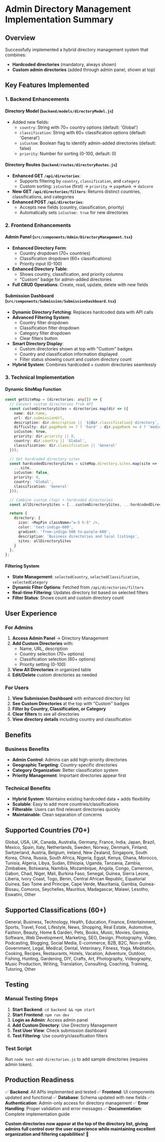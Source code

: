 # Admin Directory Management Implementation Summary

## Overview
Successfully implemented a hybrid directory management system that combines:
- **Hardcoded directories** (mandatory, always shown)
- **Custom admin directories** (added through admin panel, shown at top)

## Key Features Implemented

### 1. Backend Enhancements

#### Directory Model (`backend/models/directoryModel.js`)
- Added new fields:
  - `country`: String with 70+ country options (default: 'Global')
  - `classification`: String with 60+ classification options (default: 'General')
  - `isCustom`: Boolean flag to identify admin-added directories (default: false)
  - `priority`: Number for sorting (0-100, default: 0)

#### Directory Routes (`backend/routes/directoryRoutes.js`)
- **Enhanced GET `/api/directories`**: 
  - Supports filtering by `country`, `classification`, and `category`
  - Custom sorting: `isCustom` (first) → `priority` → `pageRank` → `daScore`
- **New GET `/api/directories/filters`**: Returns distinct countries, classifications, and categories
- **Enhanced POST `/api/directories`**: 
  - Accepts new fields (country, classification, priority)
  - Automatically sets `isCustom: true` for new directories

### 2. Frontend Enhancements

#### Admin Panel (`src/components/Admin/DirectoryManagement.tsx`)
- **Enhanced Directory Form**:
  - Country dropdown (70+ countries)
  - Classification dropdown (60+ classifications)
  - Priority input (0-100)
- **Enhanced Directory Table**:
  - Shows country, classification, and priority columns
  - "Custom" badge for admin-added directories
- **Full CRUD Operations**: Create, read, update, delete with new fields

#### Submission Dashboard (`src/components/Submission/SubmissionDashboard.tsx`)
- **Dynamic Directory Fetching**: Replaces hardcoded data with API calls
- **Advanced Filtering System**:
  - Country filter dropdown
  - Classification filter dropdown
  - Category filter dropdown
  - Clear filters button
- **Smart Directory Display**:
  - Custom directories shown at top with "Custom" badges
  - Country and classification information displayed
  - Filter status showing count and custom directory count
- **Hybrid System**: Combines hardcoded + custom directories seamlessly

### 3. Technical Implementation

#### Dynamic SiteMap Function
```typescript
const getSiteMap = (directories: any[]) => {
  // Convert custom directories from API
  const customDirectorySites = directories.map(dir => ({
    name: dir.name,
    url: dir.submissionUrl,
    description: dir.description || `${dir.classification} directory`,
    difficulty: dir.pageRank >= 7 ? 'hard' : dir.pageRank >= 4 ? 'medium' : 'easy',
    isCustom: true,
    priority: dir.priority || 0,
    country: dir.country || 'Global',
    classification: dir.classification || 'General'
  }));

  // Get hardcoded directory sites
  const hardcodedDirectorySites = siteMap.directory.sites.map(site => ({
    ...site,
    isCustom: false,
    priority: 0,
    country: 'Global',
    classification: 'General'
  }));

  // Combine custom (top) + hardcoded directories
  const allDirectorySites = [...customDirectorySites, ...hardcodedDirectorySites];

  return {
    directory: {
      icon: <MapPin className="w-5 h-5" />,
      color: 'text-indigo-600',
      gradient: 'from-indigo-500 to-purple-600',
      description: 'Business directories and local listings',
      sites: allDirectorySites
    }
  };
};
```

#### Filtering System
- **State Management**: `selectedCountry`, `selectedClassification`, `selectedCategory`
- **Dynamic Filter Options**: Fetched from `/api/directories/filters`
- **Real-time Filtering**: Updates directory list based on selected filters
- **Filter Status**: Shows count and custom directory count

## User Experience

### For Admins
1. **Access Admin Panel** → Directory Management
2. **Add Custom Directories** with:
   - Name, URL, description
   - Country selection (70+ options)
   - Classification selection (60+ options)
   - Priority setting (0-100)
3. **View All Directories** in organized table
4. **Edit/Delete** custom directories as needed

### For Users
1. **View Submission Dashboard** with enhanced directory list
2. **See Custom Directories** at the top with "Custom" badges
3. **Filter by Country, Classification, or Category**
4. **Clear filters** to see all directories
5. **View directory details** including country and classification

## Benefits

### Business Benefits
- **Admin Control**: Admins can add high-priority directories
- **Geographic Targeting**: Country-specific directories
- **Category Organization**: Better classification system
- **Priority Management**: Important directories appear first

### Technical Benefits
- **Hybrid System**: Maintains existing hardcoded data + adds flexibility
- **Scalable**: Easy to add more countries/classifications
- **Filterable**: Users can find relevant directories quickly
- **Maintainable**: Clean separation of concerns

## Supported Countries (70+)
Global, USA, UK, Canada, Australia, Germany, France, India, Japan, Brazil, Mexico, Spain, Italy, Netherlands, Sweden, Norway, Denmark, Finland, Switzerland, Austria, Belgium, Ireland, New Zealand, Singapore, South Korea, China, Russia, South Africa, Nigeria, Egypt, Kenya, Ghana, Morocco, Tunisia, Algeria, Libya, Sudan, Ethiopia, Uganda, Tanzania, Zambia, Zimbabwe, Botswana, Namibia, Mozambique, Angola, Congo, Cameroon, Gabon, Chad, Niger, Mali, Burkina Faso, Senegal, Guinea, Sierra Leone, Liberia, Ivory Coast, Togo, Benin, Central African Republic, Equatorial Guinea, Sao Tome and Principe, Cape Verde, Mauritania, Gambia, Guinea-Bissau, Comoros, Seychelles, Mauritius, Madagascar, Malawi, Lesotho, Eswatini, Other

## Supported Classifications (60+)
General, Business, Technology, Health, Education, Finance, Entertainment, Sports, Travel, Food, Lifestyle, News, Shopping, Real Estate, Automotive, Fashion, Beauty, Home & Garden, Pets, Books, Music, Movies, Gaming, Software, Web Development, Marketing, SEO, Design, Photography, Video, Podcasting, Blogging, Social Media, E-commerce, B2B, B2C, Non-profit, Government, Legal, Medical, Dental, Veterinary, Fitness, Yoga, Meditation, Cooking, Recipes, Restaurants, Hotels, Vacation, Adventure, Outdoor, Fishing, Hunting, Gardening, DIY, Crafts, Art, Photography, Videography, Music Production, Writing, Translation, Consulting, Coaching, Training, Tutoring, Other

## Testing

### Manual Testing Steps
1. **Start Backend**: `cd backend && npm start`
2. **Start Frontend**: `npm run dev`
3. **Login as Admin**: Access admin panel
4. **Add Custom Directory**: Use Directory Management
5. **Test User View**: Check submission dashboard
6. **Test Filtering**: Use country/classification filters

### Test Script
Run `node test-add-directories.js` to add sample directories (requires admin token).

## Production Readiness
✅ **Backend**: All APIs implemented and tested
✅ **Frontend**: UI components updated and functional
✅ **Database**: Schema updated with new fields
✅ **Authentication**: Admin-only access for directory management
✅ **Error Handling**: Proper validation and error messages
✅ **Documentation**: Complete implementation guide

**Custom directories now appear at the top of the directory list, giving admins full control over the user experience while maintaining excellent organization and filtering capabilities!** 🚀
